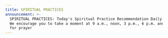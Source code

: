 ```yaml
---
title: SPIRITUAL PRACTICES
announcement: >-
  SPIRITUAL PRACTICES: Today's Spiritual Practice Recommendation Daily Prayers -
  We encourage you to take a moment at 9 a.m., noon, 3 p.m., 6 p.m. and 9 p.m.
  for prayer
---
```

